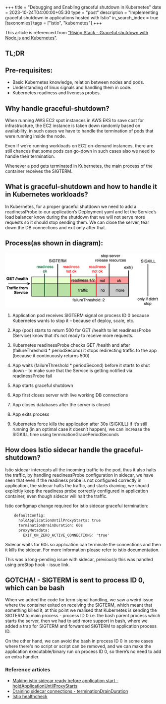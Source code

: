 +++
title = "Debugging and Enabling graceful shutdown in Kubernetes"
date = 2023-10-24T04:00:00+05:30
type = "post"
description = "Implementing graceful shutdown in applications hosted with Istio"
in_search_index = true
[taxonomies]
tags = ["istio", "kubernetes"]
+++

This article is referenced from ["Rising Stack - Graceful shutdown with Node.js and Kubernetes"](https://blog.risingstack.com/graceful-shutdown-node-js-kubernetes/).


## TL;DR



## Pre-requisites:

- Basic Kubernetes knowledge, relation between nodes and pods.
- Understanding of linux signals and handling them in code.
- Kubernetes readiness and liveness probes.


## Why handle graceful-shutdown?

When running AWS EC2 spot instances in AWS EKS to save cost for infrastructure, the EC2 instance is taken down randomly based on availability, in such cases we have to handle the termination of pods that were running inside the node.

Even if we’re running workloads on EC2 on-demand instances, there are still chances that some pods can go-down in such cases also we need to handle their termination.

Whenever a pod gets terminated in Kubernetes, the main process of the container receives the SIGTERM.

## What is graceful-shutdown and how to handle it in Kubernetes workloads?

In Kubernetes, for a proper graceful shutdown we need to add a readinessProbe to our application’s Deployment yaml and let the Service’s load balancer know during the shutdown that we will not serve more requests so it should stop sending them. We can close the server, tear down the DB connections and exit only after that.


## Process(as shown in diagram):

![](/images/graceful-shutdown-k8s.png)

1. Application pod receives SIGTERM signal on process ID 0 because Kubernetes wants to stop it – because of deploy, scale, etc.

2. App (pod) starts to return 500 for GET /health to let readinessProbe (Service) know that it’s not ready to receive more requests.

3. Kubernetes readinessProbe checks GET /health and after (failureThreshold * periodSecond) it stops redirecting traffic to the app (because it continuously returns 500)

4. App waits (failureThreshold * periodSecond) before it starts to shut down – to make sure that the Service is getting notified via readinessProbe fail

5. App starts graceful shutdown

6. App first closes server with live working DB connections

7. App closes databases after the server is closed

8. App exits process

9. Kubernetes force kills the application after 30s (SIGKILL) if it’s still running (in an optimal case it doesn’t happen), we can increase the SIGKILL time using terminationGracePeriodSeconds



## How does Istio sidecar handle the graceful-shutdown?

Istio sidecar intercepts all the incoming traffic to the pod, thus it also halts the traffic, by handling readinessProbe configuration in sidecar, we have seen that even if the readiness probe is not configured correctly in application, the sidecar halts the traffic, and starts draining, we should explicitly keep the readiness probe correctly configured in application container, even though sidecar will halt the traffic.

Istio configmap change required for istio sidecar graceful termination:

```
    defaultConfig:
      holdApplicationUntilProxyStarts: true
      terminationDrainDuration: 60s
      proxyMetadata:
        EXIT_ON_ZERO_ACTIVE_CONNECTIONS: 'true'
```

Sidecar waits for 60s so application can terminate the connections and then it kills the sidecar. For more information please refer to istio documentation. 

This was a long-pending issue with sidecar, previously this was handled using preStop hook - issue link.


## GOTCHA! - SIGTERM is sent to process ID 0, which can be bash
When we added the code for term signal handling, we saw a weird issue where the container exited on receiving the SIGTERM, which meant that something killed it, at this point we realised that Kubernetes is sending the SIGTERM to main process - process ID 0 i.e. the bash parent process which starts the server, then we had to add more support in bash, where we added a trap for SIGTERM and forwarded SIGTERM to application process ID.

On the other hand, we can avoid the bash in process ID 0 in some cases where there's no script or script can be removed, and we can make the application executable/binary run on process ID 0, so there’s no need to add an extra handler.


### Reference articles

- [Making istio sidecar ready before application start - holdApplicationUntilProxyStarts](https://github.com/istio/istio/issues/11130)
- [Draining sidecar connections - terminationDrainDuration](https://github.com/istio/istio/issues/34855)
- [Istio healthcheck](https://istio.io/latest/docs/ops/configuration/mesh/app-health-check/)